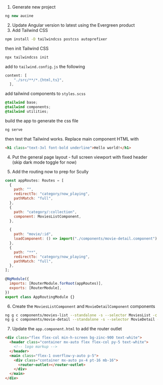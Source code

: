 1. Generate new project

```js
ng new aucine
```

2. Update Angular version to latest using the Evergreen product
3. Add Tailwind CSS

```bash
npm install -D tailwindcss postcss autoprefixer
```

then init Tailwind CSS

```bash
npx tailwindcss init
```

add to `tailwind.config.js` the following

```js
content: [
    "./src/**/*.{html,ts}",
  ],
```

add tailwind components to `styles.scss`

```css
@tailwind base;
@tailwind components;
@tailwind utilities;
```

build the app to generate the css file

```bash
ng serve
```

then test that Tailwind works. Replace main component HTML with

```html
<h1 class="text-3xl font-bold underline">Hello world!</h1>
```

4. Put the general page layout - full screen viewport with fixed header (skip dark mode toggle for now)

5. Add the routing now to prep for Scully

```js
const appRoutes: Routes = [
  {
    path: "",
    redirectTo: "category/now_playing",
    pathMatch: "full",
  },
  {
    path: "category/:collection",
    component: MoviesListComponent,
  },

  {
    path: "movie/:id",
    loadComponent: () => import("./components/movie-detail.component").then((m) => m.MovieDetailComponent),
  },
  {
    path: "**",
    redirectTo: "category/now_playing",
    pathMatch: "full",
  },
];

@NgModule({
  imports: [RouterModule.forRoot(appRoutes)],
  exports: [RouterModule],
})
export class AppRoutingModule {}
```

6. Create the `MoviesListComponent` and `MovieDetailComponent` components

```bash
ng g c components/movies-list --standalone -s --selector MoviesList -c OnPush
ng g c components/movie-detail --standalone -s --selector MovieDetail -c OnPush
```

7. Update the `app.component.html` to add the router outlet

```html
<div class="flex flex-col min-h-screen bg-zinc-900 text-white">
  <header class="container mx-auto flex flex-col py-5 text-white">
    <!-- logo markup -->
  </header>
  <main class="flex-1 overflow-y-auto p-5">
    <div class="container mx-auto px-4 pt-16 mb-16">
      <router-outlet></router-outlet>
    </div>
  </main>
</div>
```
